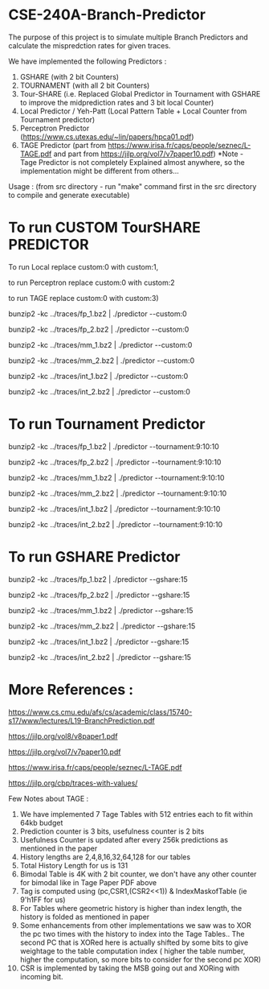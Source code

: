 # CSE-240A-Branch-Predictor

The purpose of this project is to simulate multiple Branch Predictors and calculate the mispredction rates for given traces.

We have implemented the following Predictors : 
1. GSHARE (with 2 bit Counters)
2. TOURNAMENT (with all 2 bit Counters)
3. Tour-SHARE (i.e. Replaced Global Predictor in Tournament with GSHARE to improve the midprediction rates and 3 bit local Counter) 
4. Local Predictor / Yeh-Patt (Local Pattern Table + Local Counter from Tournament predictor)
5. Perceptron Predictor (https://www.cs.utexas.edu/~lin/papers/hpca01.pdf)
6. TAGE Predictor (part from https://www.irisa.fr/caps/people/seznec/L-TAGE.pdf and part from https://jilp.org/vol7/v7paper10.pdf)
*Note - Tage Predictor is not completely Explained almost anywhere, so the implementation might be different from others...


Usage : (from src directory - run "make" command first in the src directory to compile and generate executable)
# To run CUSTOM TourSHARE PREDICTOR 
To run Local replace custom:0 with custom:1, 

to run Perceptron replace custom:0 with custom:2

to run TAGE replace custom:0 with custom:3)

bunzip2 -kc ../traces/fp_1.bz2 | ./predictor --custom:0

bunzip2 -kc ../traces/fp_2.bz2 | ./predictor --custom:0

bunzip2 -kc ../traces/mm_1.bz2 | ./predictor --custom:0

bunzip2 -kc ../traces/mm_2.bz2 | ./predictor --custom:0

bunzip2 -kc ../traces/int_1.bz2 | ./predictor --custom:0

bunzip2 -kc ../traces/int_2.bz2 | ./predictor --custom:0
# To run Tournament Predictor

bunzip2 -kc ../traces/fp_1.bz2 | ./predictor --tournament:9:10:10

bunzip2 -kc ../traces/fp_2.bz2 | ./predictor --tournament:9:10:10

bunzip2 -kc ../traces/mm_1.bz2 | ./predictor --tournament:9:10:10

bunzip2 -kc ../traces/mm_2.bz2 | ./predictor --tournament:9:10:10

bunzip2 -kc ../traces/int_1.bz2 | ./predictor --tournament:9:10:10

bunzip2 -kc ../traces/int_2.bz2 | ./predictor --tournament:9:10:10

# To run GSHARE Predictor
bunzip2 -kc ../traces/fp_1.bz2 | ./predictor --gshare:15

bunzip2 -kc ../traces/fp_2.bz2 | ./predictor --gshare:15

bunzip2 -kc ../traces/mm_1.bz2 | ./predictor --gshare:15

bunzip2 -kc ../traces/mm_2.bz2 | ./predictor --gshare:15

bunzip2 -kc ../traces/int_1.bz2 | ./predictor --gshare:15

bunzip2 -kc ../traces/int_2.bz2 | ./predictor --gshare:15

# More References : 
https://www.cs.cmu.edu/afs/cs/academic/class/15740-s17/www/lectures/L19-BranchPrediction.pdf

https://jilp.org/vol8/v8paper1.pdf

https://jilp.org/vol7/v7paper10.pdf

https://www.irisa.fr/caps/people/seznec/L-TAGE.pdf

https://jilp.org/cbp/traces-with-values/

Few Notes about TAGE  : 
1. We have implemented 7 Tage Tables with 512 entries each to fit within 64kb budget
2. Prediction counter is 3 bits, usefulness counter is 2 bits
3. Usefulness Counter is updated after every 256k predictions as mentioned in the paper
4. History lengths are 2,4,8,16,32,64,128 for our tables
5. Total History Length for us is 131
6. Bimodal Table is 4K with 2 bit counter, we don't have any other counter for bimodal like in Tage Paper PDF above
7. Tag is computed using (pc,CSR1,(CSR2<<1)) & IndexMaskofTable (ie 9'h1FF for us)
8. For Tables where geometric history is higher than index length, the history is folded as mentioned in paper
9. Some enhancements from other implementations we saw was to XOR the pc two times with the history to index into  the Tage Tables.. 
  The second PC that is XORed here is actually shifted by some bits to give weightage to the table computation index ( higher the table number, higher the computation, so more bits to consider for the second pc XOR)
10. CSR is implemented by taking the MSB going out and XORing with incoming bit.
